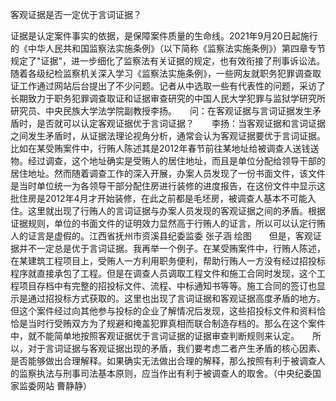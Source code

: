 客观证据是否一定优于言词证据？

证据是认定案件事实的依据，是保障案件质量的生命线。2021年9月20日起施行的《中华人民共和国监察法实施条例》（以下简称《监察法实施条例》）第四章专节规定了"证据"，进一步细化了监察法有关证据的规定，也有效衔接了刑事诉讼法。随着各级纪检监察机关深入学习《监察法实施条例》，一些网友就职务犯罪调查取证工作通过网站后台提出了不少问题。记者从中选取一些有代表性的问题，采访了长期致力于职务犯罪调查取证和证据审查研究的中国人民大学犯罪与监狱学研究所研究员、中央民族大学法学院副教授李扬。　　问：在客观证据与言词证据发生矛盾时，是否就可以认定客观证据优于言词证据？　　李扬：当客观证据和言词证据之间发生矛盾时，从证据法理论视角分析，通常会认为客观证据要优于言词证据。比如在某受贿案件中，行贿人陈述其是2012年春节前往某地址给被调查人送钱送物。经过调查，这个地址确实是受贿人的居住地址，而且是单位分配给领导干部的居住地址。然而随着调查工作的深入开展，办案人员发现了一份书面文件，该文件是当时单位统一为各领导干部分配住房进行装修的进度报告，在这份文件中显示这批住房是2012年4月才开始装修，在此之前都是毛坯房，被调查人基本不可能入住。这里就出现了行贿人的言词证据与办案人员发现的客观证据之间的矛盾。根据证据规则，单位的书面文件的证明效力显然高于行贿人的证言，所以可以认定行贿人的证言是虚假的。江西省抚州市资溪县纪委监委
张子涵
绘图　　但是，客观证据并不一定总是优于言词证据。我再举一个例子。在某受贿案件中，行贿人陈述，在某建筑工程项目上，受贿人一方利用职务便利，帮助行贿人一方没有经过招投标程序就直接承包了工程。但是在调查人员调取工程文件和施工合同时发现，这个工程项目存档中有完整的招投标文件、流程、中标通知书等等。施工合同的签订也显示是通过招投标方式获取的。这里也出现了言词证据和客观证据高度矛盾的地方。但这个案件经过向其他参与投标的企业了解情况后发现，这些招投标文件和资料恰恰是当时行受贿双方为了规避和掩盖犯罪真相而联合制造存档的。那么在这个案件中，就不能简单地按照客观证据优于言词证据的证据审查判断规则来认定。　　所以，对于言词证据与客观证据出现的矛盾，我们要考虑二者产生矛盾的核心因素、是否能够做出合理解释。如果确实无法做出合理的解释，那么按照有利于被调查人的监察执法与刑事司法基本原则，应当作出有利于被调查人的取舍。（中央纪委国家监委网站
曹静静）
